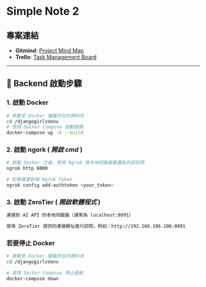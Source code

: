 # **Simple Note 2**

## 專案連結

- **Gitmind**: [Project Mind Map](https://gitmind.com/app/docs/mx5veu0a)
- **Trello**: [Task Management Board](https://trello.com/b/i1GNL4DS/simplenote2)

---

## 🚀 **Backend 啟動步驟**

### 1. 啟動 Docker

```bash
# 移動至 Docker 檔案所在的資料夾
cd /djangogirlsVenv
# 使用 Docker Compose 啟動服務
docker-compose up -d --build
```

### 2. 啟動 ngork ( _開啟 cmd_ )

```bash
# 啟動 Docker 之後，使用 Ngrok 將本地伺服器暴露給外部訪問
ngrok http 8000

# 如果需要新增 Ngrok Token
ngrok config add-authtoken <your_token>
```

### 3. 啟動 ZeroTier ( _開啟軟體程式_ )

```bash
連接到 AI API 的本地伺服器（通常為 localhost:8091）

使用 ZeroTier 提供的連接網址進行訪問，例如：http://192.168.196.106:8091
```

### 若要停止 Docker

```bash
# 移動至 Docker 檔案所在的資料夾
cd /djangogirlsVenv

# 使用 Docker Compose 停止服務
docker-compose down
```
